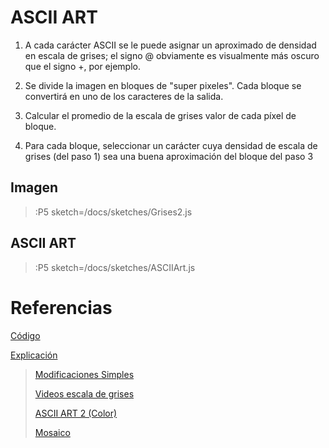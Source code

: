 # ASCII ART

1. A cada carácter ASCII se le puede asignar un aproximado de densidad en escala de grises; 
el signo @ obviamente es visualmente más oscuro que el signo +, por ejemplo.

2. Se divide la imagen en bloques de "super pixeles". Cada bloque se convertirá en uno de los 
caracteres de la salida.

3. Calcular el promedio de la escala de grises valor de cada píxel de bloque.
   
4. Para cada bloque, seleccionar un carácter cuya densidad de escala de grises (del paso 1) sea 
una buena aproximación del bloque del paso 3

## Imagen

> :P5 sketch=/docs/sketches/Grises2.js

## ASCII ART

> :P5 sketch=/docs/sketches/ASCIIArt.js

# Referencias

[Código](https://programmerclick.com/article/32561446342/#ASCii_17)

[Explicación](https://www.iteramos.com/pregunta/42887/como-hacer-arte-ascii-conversion-de-imagenes-algoritmos-de-trabajo)

> [Modificaciones Simples](/docs/workshops/ImagingFolder/simpleMods)
>
> [Videos escala de grises](/docs/workshops/ImagingFolder/videosGrises)
>
> [ASCII ART 2 (Color)](/docs/workshops/ImagingFolder/ASCIIART2)
>
> [Mosaico](/docs/workshops/ImagingFolder/mosaico)